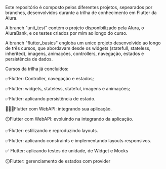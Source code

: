 Este repositório é composto pelos diferentes projetos, sepearados por branches, desenvolvidos durante a trilha de conhecimento em Flutter da Alura. 

A branch "unit_test" contém o projeto disponibilizado pela Alura, o AluraBank, e os testes criados por mim ao longo do curso.

A branch "flutter_basics" engloba um unico projeto desenvolvido ao longo de três cursos, que abordavam desde os widgets (statefull, stateless, inherited), imagens, animações, controllers, navegação, estados e persistência de dados.

Cursos da trilha já concluídos:<p>
✅Flutter: Controller, navegação e estados;<p>
✅Flutter: widgets, stateless, stateful, imagens e animações;<p>
✅Flutter: aplicando persistência de estado.<p>
👩🏽‍💻Flutter com WebAPI: integrando sua aplicação.<p>
⏲️Flutter com WebAPI: evoluindo na integrando da aplicação.<p>
✅Flutter: estilizando e reproduzindo layouts.<p>
✅Flutter: aplicando constraints e implementando layouts responsivos.<p>
✅ Flutter: aplicando testes de unidade, de Widget e Mocks<p>
⏲️Flutter: gerenciamento de estados com provider<p>
